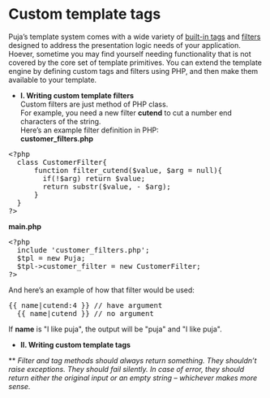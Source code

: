 Custom template tags
===================
Puja’s template system comes with a wide variety of <a href="https://github.com/jinnguyen/puja/blob/master/docs/built-in-tags.md">built-in tags</a> and <a href="https://github.com/jinnguyen/puja/blob/master/docs/built-in-filters.md">filters</a> designed to address the presentation logic needs of your application. 
Hoever, sometime you may find yourself needing functionality that is not covered by the core set of template primitives. You can extend the template engine by defining custom tags and filters using PHP, and then make them available to your template.

- <strong>I. Writing custom template filters</strong><br />
Custom filters are just method of PHP class.<br />
For example, you need a new filter <strong>cutend</strong> to cut a number end characters of the string.<br />
Here’s an example filter definition in PHP:<br />
<strong>customer_filters.php</strong>
<pre>&lt;?php
  class CustomerFilter{
      function filter_cutend($value, $arg = null){
        if(!$arg) return $value;
        return substr($value, - $arg);
      }
  }
?&gt;
</pre>
<strong>main.php</strong><br />
<pre>&lt;?php
  include 'customer_filters.php';
  $tpl = new Puja;
  $tpl->customer_filter = new CustomerFilter;
?&gt;
</pre>
And here’s an example of how that filter would be used:
<pre>{{ name|cutend:4 }} // have argument
  {{ name|cutend }} // no argument
</pre>
If <strong>name</strong> is "I like puja", the output will be "puja" and "I like puja".

- <strong>II. Writing custom template tags</strong><br />

** <i>Filter and tag methods should always return something. They shouldn’t raise exceptions. They should fail silently. In case of error, they should return either the original input or an empty string – whichever makes more sense.</i>
